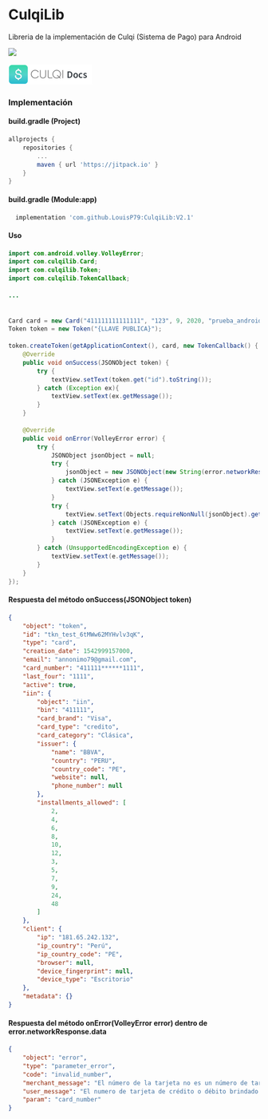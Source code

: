 # CulqiLib
Libreria de la implementación de Culqi (Sistema de Pago) para Android

[![](https://jitpack.io/v/LouisP79/CulqiLib.svg)](https://jitpack.io/#LouisP79/CulqiLib)

![](culqi_logo.png)

### Implementación

#### build.gradle (Project)
```gradle
allprojects {
    repositories {
        ...
        maven { url 'https://jitpack.io' }
    }
}
```
#### build.gradle (Module:app)
```gradle
  implementation 'com.github.LouisP79:CulqiLib:V2.1'
```

#### Uso
```java
import com.android.volley.VolleyError;
import com.culqilib.Card;
import com.culqilib.Token;
import com.culqilib.TokenCallback;

...


Card card = new Card("411111111111111", "123", 9, 2020, "prueba_android@culqi.com");
Token token = new Token("{LLAVE PUBLICA}");

token.createToken(getApplicationContext(), card, new TokenCallback() {
    @Override
    public void onSuccess(JSONObject token) {
        try {
            textView.setText(token.get("id").toString());
        } catch (Exception ex){
            textView.setText(ex.getMessage());
        }
    }

    @Override
    public void onError(VolleyError error) {
        try {
            JSONObject jsonObject = null;
            try {
                jsonObject = new JSONObject(new String(error.networkResponse.data,"UTF-8"));
            } catch (JSONException e) {
                textView.setText(e.getMessage());
            }
            try {
                textView.setText(Objects.requireNonNull(jsonObject).get("user_message").toString());
            } catch (JSONException e) {
                textView.setText(e.getMessage());
            }
        } catch (UnsupportedEncodingException e) {
            textView.setText(e.getMessage());
        }
    }
});
```

#### Respuesta del método onSuccess(JSONObject token)
```json
{
    "object": "token",
    "id": "tkn_test_6tMWw62MYHvlv3qK",
    "type": "card",
    "creation_date": 1542999157000,
    "email": "annonimo79@gmail.com",
    "card_number": "411111******1111",
    "last_four": "1111",
    "active": true,
    "iin": {
        "object": "iin",
        "bin": "411111",
        "card_brand": "Visa",
        "card_type": "credito",
        "card_category": "Clásica",
        "issuer": {
            "name": "BBVA",
            "country": "PERU",
            "country_code": "PE",
            "website": null,
            "phone_number": null
        },
        "installments_allowed": [
            2,
            4,
            6,
            8,
            10,
            12,
            3,
            5,
            7,
            9,
            24,
            48
        ]
    },
    "client": {
        "ip": "181.65.242.132",
        "ip_country": "Perú",
        "ip_country_code": "PE",
        "browser": null,
        "device_fingerprint": null,
        "device_type": "Escritorio"
    },
    "metadata": {}
}
```


#### Respuesta del método onError(VolleyError error) dentro de error.networkResponse.data
```json
{
    "object": "error",
    "type": "parameter_error",
    "code": "invalid_number",
    "merchant_message": "El número de la tarjeta no es un número de tarjeta de crédito o débito válido. Tiene que ser numérico de 13 a 16 digitos.",
    "user_message": "El numero de tarjeta de crédito o débito brindado no es válido.",
    "param": "card_number"
}
```

